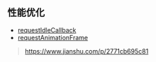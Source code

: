 ## 性能优化

+ [requestIdleCallback](https://developer.mozilla.org/zh-CN/docs/Web/API/Window/requestIdleCallback)
+ [requestAnimationFrame](https://developer.mozilla.org/zh-CN/docs/Web/API/Window/requestAnimationFrame)

> https://www.jianshu.com/p/2771cb695c81
